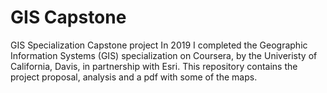 # GIS Capstone
GIS Specialization Capstone project
In 2019 I completed the Geographic Information Systems (GIS) specialization on Coursera, by the Univeristy of California, Davis, in  partnership with Esri.
This repository contains the project proposal, analysis and a pdf with some of the maps.
